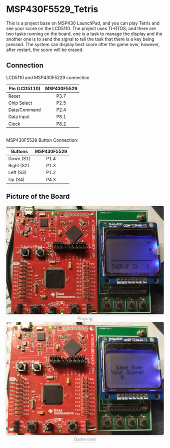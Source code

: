 # MSP430F5529_Tetris

This is a project base on MSP430 LaunchPad, and you can play Tetris and see your score on the LCD5110. The project uses TI-RTOS, and there are two tasks running on the board, one is a task to manage the display and the another one is to send the signal to tell the task that there is a key being pressed. The system can display best score after the game over, however, after restart, the score will be erased.

## Connection
LCD5110 and MSP430F5229 connection

| Pin (LCD5110)   |  MSP430F5529    |
|---------------|:-----:|
| Reset         |  P3.7 |
| Chip Select   |  P2.5 |  
| Data/Command  |  P2.4 |
| Data Input    |  P8.1 |
| Clock         |  P8.2 | 
<br />
MSP430F5529 Button Connection:

| Buttons   |  MSP430F5529    |
|-----------|:-----:|
| Down (S1)    |  P1.4 |
| Right (S2)    |  P1.3 |
| Left (S3)    |  P1.2 |
| Up (S4)       |  P4.3 |

## Picture of the Board

<center>
    <img style="border-radius: 0.3125em;
    box-shadow: 0 2px 4px 0 rgba(34,36,38,.12),0 2px 10px 0 rgba(34,36,38,.08);" 
    src="shot1.jpg">
    <br>
    <div style="color:orange; border-bottom: 1px solid #d9d9d9;
    display: inline-block;
    color: #999;
    padding: 2px;">Playing</div>
</center>
<center>
    <img style="border-radius: 0.3125em;
    box-shadow: 0 2px 4px 0 rgba(34,36,38,.12),0 2px 10px 0 rgba(34,36,38,.08);" 
    src="shot2.jpg">
    <br>
    <div style="color:orange; border-bottom: 1px solid #d9d9d9;
    display: inline-block;
    color: #999;
    padding: 2px;">Game over</div>
</center>
